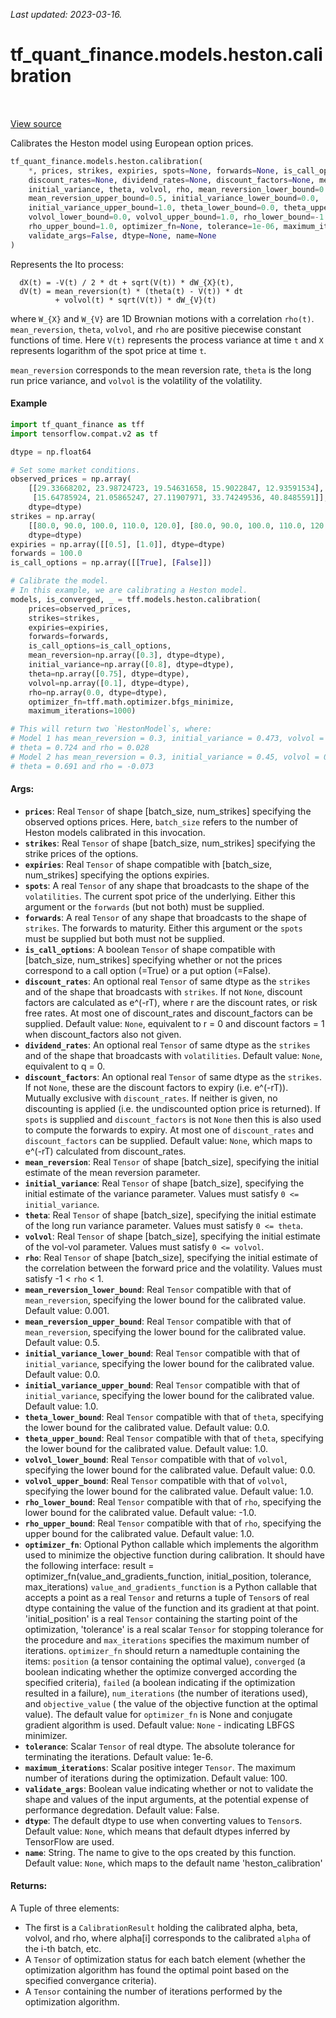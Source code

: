 <!--
This file is generated by a tool. Do not edit directly.
For open-source contributions the docs will be updated automatically.
-->

*Last updated: 2023-03-16.*

<div itemscope itemtype="http://developers.google.com/ReferenceObject">
<meta itemprop="name" content="tf_quant_finance.models.heston.calibration" />
<meta itemprop="path" content="Stable" />
</div>

# tf_quant_finance.models.heston.calibration

<!-- Insert buttons and diff -->

<table class="tfo-notebook-buttons tfo-api" align="left">
</table>

<a target="_blank" href="https://github.com/google/tf-quant-finance/blob/master/tf_quant_finance/models/heston/approximations/calibration.py">View source</a>



Calibrates the Heston model using European option prices.

```python
tf_quant_finance.models.heston.calibration(
    *, prices, strikes, expiries, spots=None, forwards=None, is_call_options,
    discount_rates=None, dividend_rates=None, discount_factors=None, mean_reversion,
    initial_variance, theta, volvol, rho, mean_reversion_lower_bound=0.001,
    mean_reversion_upper_bound=0.5, initial_variance_lower_bound=0.0,
    initial_variance_upper_bound=1.0, theta_lower_bound=0.0, theta_upper_bound=1.0,
    volvol_lower_bound=0.0, volvol_upper_bound=1.0, rho_lower_bound=-1.0,
    rho_upper_bound=1.0, optimizer_fn=None, tolerance=1e-06, maximum_iterations=100,
    validate_args=False, dtype=None, name=None
)
```



<!-- Placeholder for "Used in" -->

Represents the Ito process:

```None
  dX(t) = -V(t) / 2 * dt + sqrt(V(t)) * dW_{X}(t),
  dV(t) = mean_reversion(t) * (theta(t) - V(t)) * dt
          + volvol(t) * sqrt(V(t)) * dW_{V}(t)
```

where `W_{X}` and `W_{V}` are 1D Brownian motions with a correlation `rho(t)`.
`mean_reversion`, `theta`, `volvol`, and `rho` are positive piecewise constant
functions of time. Here `V(t)` represents the process variance at time `t` and
`X` represents logarithm of the spot price at time `t`.

`mean_reversion` corresponds to the mean reversion rate, `theta` is the long
run price variance, and `volvol` is the volatility of the volatility.

#### Example

```python
import tf_quant_finance as tff
import tensorflow.compat.v2 as tf

dtype = np.float64

# Set some market conditions.
observed_prices = np.array(
    [[29.33668202, 23.98724723, 19.54631658, 15.9022847, 12.93591534],
     [15.64785924, 21.05865247, 27.11907971, 33.74249536, 40.8485591]],
    dtype=dtype)
strikes = np.array(
    [[80.0, 90.0, 100.0, 110.0, 120.0], [80.0, 90.0, 100.0, 110.0, 120.0]],
    dtype=dtype)
expiries = np.array([[0.5], [1.0]], dtype=dtype)
forwards = 100.0
is_call_options = np.array([[True], [False]])

# Calibrate the model.
# In this example, we are calibrating a Heston model.
models, is_converged, _ = tff.models.heston.calibration(
    prices=observed_prices,
    strikes=strikes,
    expiries=expiries,
    forwards=forwards,
    is_call_options=is_call_options,
    mean_reversion=np.array([0.3], dtype=dtype),
    initial_variance=np.array([0.8], dtype=dtype),
    theta=np.array([0.75], dtype=dtype),
    volvol=np.array([0.1], dtype=dtype),
    rho=np.array(0.0, dtype=dtype),
    optimizer_fn=tff.math.optimizer.bfgs_minimize,
    maximum_iterations=1000)

# This will return two `HestonModel`s, where:
# Model 1 has mean_reversion = 0.3, initial_variance = 0.473, volvol = 0.1,
# theta = 0.724 and rho = 0.028
# Model 2 has mean_reversion = 0.3, initial_variance = 0.45, volvol = 0.1,
# theta = 0.691 and rho = -0.073

```

#### Args:


* <b>`prices`</b>: Real `Tensor` of shape [batch_size, num_strikes] specifying the
  observed options prices. Here, `batch_size` refers to the number of Heston
  models calibrated in this invocation.
* <b>`strikes`</b>: Real `Tensor` of shape [batch_size, num_strikes] specifying the
  strike prices of the options.
* <b>`expiries`</b>: Real `Tensor` of shape compatible with [batch_size, num_strikes]
  specifying the options expiries.
* <b>`spots`</b>: A real `Tensor` of any shape that broadcasts to the shape of the
  `volatilities`. The current spot price of the underlying. Either this
  argument or the `forwards` (but not both) must be supplied.
* <b>`forwards`</b>: A real `Tensor` of any shape that broadcasts to the shape of
  `strikes`. The forwards to maturity. Either this argument or the
  `spots` must be supplied but both must not be supplied.
* <b>`is_call_options`</b>: A boolean `Tensor` of shape compatible with
  [batch_size, num_strikes] specifying whether or not the prices correspond
  to a call option (=True) or a put option (=False).
* <b>`discount_rates`</b>: An optional real `Tensor` of same dtype as the
  `strikes` and of the shape that broadcasts with `strikes`.
  If not `None`, discount factors are calculated as e^(-rT),
  where r are the discount rates, or risk free rates. At most one of
  discount_rates and discount_factors can be supplied.
  Default value: `None`, equivalent to r = 0 and discount factors = 1 when
  discount_factors also not given.
* <b>`dividend_rates`</b>: An optional real `Tensor` of same dtype as the
  `strikes` and of the shape that broadcasts with `volatilities`.
  Default value: `None`, equivalent to q = 0.
* <b>`discount_factors`</b>: An optional real `Tensor` of same dtype as the
  `strikes`. If not `None`, these are the discount factors to expiry
  (i.e. e^(-rT)). Mutually exclusive with `discount_rates`. If neither is
  given, no discounting is applied (i.e. the undiscounted option price is
  returned). If `spots` is supplied and `discount_factors` is not `None`
  then this is also used to compute the forwards to expiry. At most one of
  `discount_rates` and `discount_factors` can be supplied.
  Default value: `None`, which maps to e^(-rT) calculated from
  discount_rates.
* <b>`mean_reversion`</b>: Real `Tensor` of shape [batch_size], specifying the initial
  estimate of the mean reversion parameter.
* <b>`initial_variance`</b>: Real `Tensor` of shape [batch_size], specifying the
  initial estimate of the variance parameter.
  Values must satisfy `0 <= initial_variance`.
* <b>`theta`</b>: Real `Tensor` of shape [batch_size], specifying the initial estimate
  of the long run variance parameter. Values must satisfy `0 <= theta`.
* <b>`volvol`</b>: Real `Tensor` of shape [batch_size], specifying the initial estimate
  of the vol-vol parameter. Values must satisfy `0 <= volvol`.
* <b>`rho`</b>: Real `Tensor` of shape [batch_size], specifying the initial estimate of
  the correlation between the forward price and the volatility. Values must
  satisfy -1 < `rho` < 1.
* <b>`mean_reversion_lower_bound`</b>: Real `Tensor` compatible with that of
  `mean_reversion`, specifying the lower bound for the calibrated value.
  Default value: 0.001.
* <b>`mean_reversion_upper_bound`</b>: Real `Tensor` compatible with that of
  `mean_reversion`, specifying the lower bound for the calibrated value.
  Default value: 0.5.
* <b>`initial_variance_lower_bound`</b>: Real `Tensor` compatible with that of
  `initial_variance`, specifying the lower bound for the calibrated value.
  Default value: 0.0.
* <b>`initial_variance_upper_bound`</b>: Real `Tensor` compatible with that of
  `initial_variance`, specifying the lower bound for the calibrated value.
  Default value: 1.0.
* <b>`theta_lower_bound`</b>: Real `Tensor` compatible with that of `theta`,
  specifying the lower bound for the calibrated value.
  Default value: 0.0.
* <b>`theta_upper_bound`</b>: Real `Tensor` compatible with that of `theta`,
  specifying the lower bound for the calibrated value.
  Default value: 1.0.
* <b>`volvol_lower_bound`</b>: Real `Tensor` compatible with that of `volvol`,
  specifying the lower bound for the calibrated value.
  Default value: 0.0.
* <b>`volvol_upper_bound`</b>: Real `Tensor` compatible with that of `volvol`,
  specifying the lower bound for the calibrated value.
  Default value: 1.0.
* <b>`rho_lower_bound`</b>: Real `Tensor` compatible with that of `rho`, specifying the
  lower bound for the calibrated value.
  Default value: -1.0.
* <b>`rho_upper_bound`</b>: Real `Tensor` compatible with that of `rho`, specifying the
  upper bound for the calibrated value.
  Default value: 1.0.
* <b>`optimizer_fn`</b>: Optional Python callable which implements the algorithm used
  to minimize the objective function during calibration. It should have
  the following interface: result =
    optimizer_fn(value_and_gradients_function, initial_position, tolerance,
    max_iterations) `value_and_gradients_function` is a Python callable that
    accepts a point as a real `Tensor` and returns a tuple of `Tensor`s of
    real dtype containing the value of the function and its gradient at that
    point. 'initial_position' is a real `Tensor` containing the starting
    point of the optimization, 'tolerance' is a real scalar `Tensor` for
    stopping tolerance for the procedure and `max_iterations` specifies the
    maximum number of iterations.
  `optimizer_fn` should return a namedtuple containing the items: `position`
    (a tensor containing the optimal value), `converged` (a boolean
    indicating whether the optimize converged according the specified
    criteria), `failed` (a boolean indicating if the optimization resulted
    in a failure), `num_iterations` (the number of iterations used), and
    `objective_value` ( the value of the objective function at the optimal
    value). The default value for `optimizer_fn` is None and conjugate
    gradient algorithm is used.
  Default value: `None` - indicating LBFGS minimizer.
* <b>`tolerance`</b>: Scalar `Tensor` of real dtype. The absolute tolerance for
  terminating the iterations.
  Default value: 1e-6.
* <b>`maximum_iterations`</b>: Scalar positive integer `Tensor`. The maximum number of
  iterations during the optimization.
  Default value: 100.
* <b>`validate_args`</b>: Boolean value indicating whether or not to validate the shape
  and values of the input arguments, at the potential expense of performance
  degredation.
  Default value: False.
* <b>`dtype`</b>: The default dtype to use when converting values to `Tensor`s.
  Default value: `None`, which means that default dtypes inferred by
    TensorFlow are used.
* <b>`name`</b>: String. The name to give to the ops created by this function.
  Default value: `None`, which maps to the default name 'heston_calibration'


#### Returns:

A Tuple of three elements:
* The first is a `CalibrationResult` holding the calibrated alpha, beta,
  volvol, and rho, where alpha[i] corresponds to the calibrated `alpha` of
  the i-th batch, etc.
* A `Tensor` of optimization status for each batch element (whether the
  optimization algorithm has found the optimal point based on the specified
  convergance criteria).
* A `Tensor` containing the number of iterations performed by the
  optimization algorithm.
